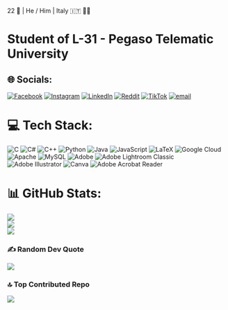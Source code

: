 22 👾 | He / Him | Italy 🇮🇹 🏳️‍🌈
# Student of L-31 - Pegaso Telematic University 

## 🌐 Socials:
[![Facebook](https://img.shields.io/badge/Facebook-%231877F2.svg?logo=Facebook&logoColor=white)](https://facebook.com/alessiobiagii) [![Instagram](https://img.shields.io/badge/Instagram-%23E4405F.svg?logo=Instagram&logoColor=white)](https://instagram.com/alessiobiagii) [![LinkedIn](https://img.shields.io/badge/LinkedIn-%230077B5.svg?logo=linkedin&logoColor=white)](https://linkedin.com/in/alessiobiagi) [![Reddit](https://img.shields.io/badge/Reddit-%23FF4500.svg?logo=Reddit&logoColor=white)](https://reddit.com/user/alessiobiagi) [![TikTok](https://img.shields.io/badge/TikTok-%23000000.svg?logo=TikTok&logoColor=white)](https://tiktok.com/@alessiobiagi) [![email](https://img.shields.io/badge/Email-D14836?logo=gmail&logoColor=white)](mailto:alessiobiagi@hotmail.com) 

# 💻 Tech Stack:
![C](https://img.shields.io/badge/c-%2300599C.svg?style=for-the-badge&logo=c&logoColor=white) ![C#](https://img.shields.io/badge/c%23-%23239120.svg?style=for-the-badge&logo=csharp&logoColor=white) ![C++](https://img.shields.io/badge/c++-%2300599C.svg?style=for-the-badge&logo=c%2B%2B&logoColor=white) ![Python](https://img.shields.io/badge/python-3670A0?style=for-the-badge&logo=python&logoColor=ffdd54) ![Java](https://img.shields.io/badge/java-%23ED8B00.svg?style=for-the-badge&logo=openjdk&logoColor=white) ![JavaScript](https://img.shields.io/badge/javascript-%23323330.svg?style=for-the-badge&logo=javascript&logoColor=%23F7DF1E) ![LaTeX](https://img.shields.io/badge/latex-%23008080.svg?style=for-the-badge&logo=latex&logoColor=white) ![Google Cloud](https://img.shields.io/badge/GoogleCloud-%234285F4.svg?style=for-the-badge&logo=google-cloud&logoColor=white) ![Apache](https://img.shields.io/badge/apache-%23D42029.svg?style=for-the-badge&logo=apache&logoColor=white) ![MySQL](https://img.shields.io/badge/mysql-4479A1.svg?style=for-the-badge&logo=mysql&logoColor=white) ![Adobe](https://img.shields.io/badge/adobe-%23FF0000.svg?style=for-the-badge&logo=adobe&logoColor=white) ![Adobe Lightroom Classic](https://img.shields.io/badge/Adobe%20Lightroom%20Classic-31A8FF.svg?style=for-the-badge&logo=Adobe%20Lightroom%20Classic&logoColor=white) ![Adobe Illustrator](https://img.shields.io/badge/adobe%20illustrator-%23FF9A00.svg?style=for-the-badge&logo=adobe%20illustrator&logoColor=white) ![Canva](https://img.shields.io/badge/Canva-%2300C4CC.svg?style=for-the-badge&logo=Canva&logoColor=white) ![Adobe Acrobat Reader](https://img.shields.io/badge/Adobe%20Acrobat%20Reader-EC1C24.svg?style=for-the-badge&logo=Adobe%20Acrobat%20Reader&logoColor=white)
# 📊 GitHub Stats:
![](https://github-readme-stats.vercel.app/api?username=alexiob1&theme=default&hide_border=false&include_all_commits=false&count_private=false)<br/>
![](https://nirzak-streak-stats.vercel.app/?user=alexiob1&theme=default&hide_border=false)<br/>
![](https://github-readme-stats.vercel.app/api/top-langs/?username=alexiob1&theme=default&hide_border=false&include_all_commits=false&count_private=false&layout=compact)

### ✍️ Random Dev Quote
![](https://quotes-github-readme.vercel.app/api?type=horizontal&theme=radical)

### 🔝 Top Contributed Repo
![](https://github-contributor-stats.vercel.app/api?username=alexiob1&limit=5&theme=dark&combine_all_yearly_contributions=true)

